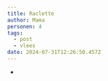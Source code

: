```yaml
---
title: Raclette
author: Mama
personen: 4
tags:
  - post
  - vlees
date: 2024-07-31T12:26:50.457Z
---
```

- 